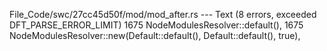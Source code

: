 File_Code/swc/27cc45d50f/mod/mod_after.rs --- Text (8 errors, exceeded DFT_PARSE_ERROR_LIMIT)
1675             NodeModulesResolver::default(),                                                                                                             1675             NodeModulesResolver::new(Default::default(), Default::default(), true),

